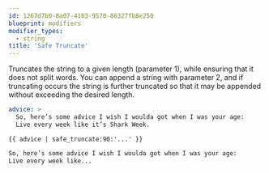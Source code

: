 ```yaml
---
id: 1267d7b0-8a07-4103-9570-86327fb8e250
blueprint: modifiers
modifier_types:
  - string
title: 'Safe Truncate'
---
```

Truncates the string to a given length (parameter 1), while ensuring that
it does not split words. You can append a string with parameter 2, and if truncating occurs the string is further truncated so that it may be appended without exceeding the desired length.

```yaml
advice: >
  So, here’s some advice I wish I woulda got when I was your age:
  Live every week like it’s Shark Week.
```

```
{{ advice | safe_truncate:90:'...' }}
```

```html
So, here’s some advice I wish I woulda got when I was your age:
Live every week like...
```
